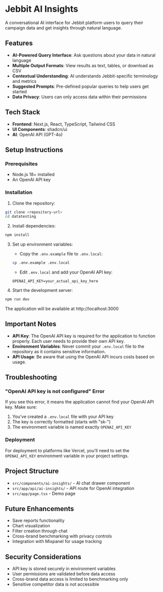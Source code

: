 # Jebbit AI Insights

A conversational AI interface for Jebbit platform users to query their campaign data and get insights through natural language.

## Features

- **AI-Powered Query Interface**: Ask questions about your data in natural language
- **Multiple Output Formats**: View results as text, tables, or download as CSV
- **Contextual Understanding**: AI understands Jebbit-specific terminology and metrics
- **Suggested Prompts**: Pre-defined popular queries to help users get started
- **Data Privacy**: Users can only access data within their permissions

## Tech Stack

- **Frontend**: Next.js, React, TypeScript, Tailwind CSS
- **UI Components**: shadcn/ui
- **AI**: OpenAI API (GPT-4o)

## Setup Instructions

### Prerequisites
- Node.js 18+ installed
- An OpenAI API key

### Installation

1. Clone the repository:
```bash
git clone <repository-url>
cd datatesting
```

2. Install dependencies:
```bash
npm install
```

3. Set up environment variables:
   - Copy the `.env.example` file to `.env.local`:
   ```bash
   cp .env.example .env.local
   ```
   - Edit `.env.local` and add your OpenAI API key:
   ```
   OPENAI_API_KEY=your_actual_api_key_here
   ```

4. Start the development server:
```bash
npm run dev
```

The application will be available at http://localhost:3000

## Important Notes

- **API Key**: The OpenAI API key is required for the application to function properly. Each user needs to provide their own API key.
- **Environment Variables**: Never commit your `.env.local` file to the repository as it contains sensitive information.
- **API Usage**: Be aware that using the OpenAI API incurs costs based on usage.

## Troubleshooting

### "OpenAI API key is not configured" Error
If you see this error, it means the application cannot find your OpenAI API key. Make sure:
1. You've created a `.env.local` file with your API key
2. The key is correctly formatted (starts with "sk-")
3. The environment variable is named exactly `OPENAI_API_KEY`

### Deployment
For deployment to platforms like Vercel, you'll need to set the `OPENAI_API_KEY` environment variable in your project settings.

## Project Structure

- `src/components/ai-insights/` - AI chat drawer component
- `src/app/api/ai-insights/` - API route for OpenAI integration
- `src/app/page.tsx` - Demo page

## Future Enhancements

- Save reports functionality
- Chart visualization
- Filter creation through chat
- Cross-brand benchmarking with privacy controls
- Integration with Mixpanel for usage tracking

## Security Considerations

- API key is stored securely in environment variables
- User permissions are validated before data access
- Cross-brand data access is limited to benchmarking only
- Sensitive competitor data is not accessible
